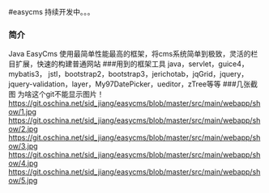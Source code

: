 #easycms  持续开发中。。。

### 简介
Java EasyCms 使用最简单性能最高的框架，将cms系统简单到极致，灵活的栏目扩展，快速的构建普通网站
###用到的框架工具
java，servlet，guice4， mybatis3， jstl，bootstrap2，bootstrap3，jerichotab，jqGrid，jquery，jquery-validation，layer，My97DatePicker，ueditor，zTree等等
###几张截图
为啥这个git不能显示图片！
https://git.oschina.net/sid_jiang/easycms/blob/master/src/main/webapp/show/1.jpg
https://git.oschina.net/sid_jiang/easycms/blob/master/src/main/webapp/show/2.jpg
https://git.oschina.net/sid_jiang/easycms/blob/master/src/main/webapp/show/3.jpg
https://git.oschina.net/sid_jiang/easycms/blob/master/src/main/webapp/show/4.jpg
https://git.oschina.net/sid_jiang/easycms/blob/master/src/main/webapp/show/5.jpg